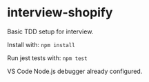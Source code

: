 # interview-shopify

Basic TDD setup for interview.

Install with: `npm install`

Run jest tests with: `npm test`

VS Code Node.js debugger already configured.
